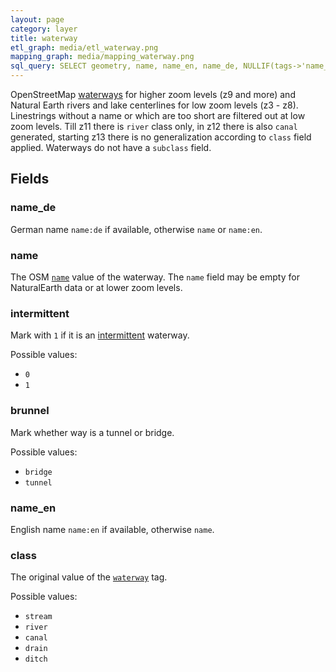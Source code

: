 ```yaml
---
layout: page
category: layer
title: waterway
etl_graph: media/etl_waterway.png
mapping_graph: media/mapping_waterway.png
sql_query: SELECT geometry, name, name_en, name_de, NULLIF(tags->'name_int', '') AS "name_int", NULLIF(tags->'name:latin', '') AS "name:latin", NULLIF(tags->'name:nonlatin', '') AS "name:nonlatin", class, brunnel, intermittent FROM layer_waterway(ST_SetSRID('BOX3D(-20037508.34 -20037508.34, 20037508.34 20037508.34)'::box3d, 3857 ), 14)
---
```

OpenStreetMap [waterways](https://wiki.openstreetmap.org/wiki/Waterways) for higher zoom levels (z9 and more)
and Natural Earth rivers and lake centerlines for low zoom levels (z3 - z8).
Linestrings without a name or which are too short are filtered
out at low zoom levels.
Till z11 there is `river` class only, in z12 there is also `canal` generated,
starting z13 there is no generalization according to `class` field applied.
Waterways do not have a `subclass` field.

## Fields

### name_de

German name `name:de` if available, otherwise `name` or `name:en`.

### name

The OSM [`name`](http://wiki.openstreetmap.org/wiki/Key:name) value of the waterway.
The `name` field may be empty for NaturalEarth data or at lower zoom levels.

### intermittent

Mark with `1` if it is an [intermittent](http://wiki.openstreetmap.org/wiki/Key:intermittent) waterway.

Possible values:

- `0`
- `1`

### brunnel

Mark whether way is a tunnel or bridge.

Possible values:

- `bridge`
- `tunnel`

### name_en

English name `name:en` if available, otherwise `name`.

### class

The original value of the [`waterway`](http://wiki.openstreetmap.org/wiki/Key:waterway) tag.

Possible values:

- `stream`
- `river`
- `canal`
- `drain`
- `ditch`





